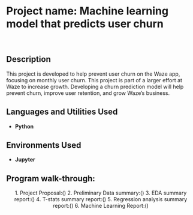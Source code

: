 <h1>Project name: Machine learning model that predicts user churn </h1>

<br />

<h2>Description</h2>
This project is developed to help prevent user churn on the Waze app, focusing on monthly user churn. This project is part of a larger effort at Waze to increase growth. Developing a churn prediction model will help prevent churn, improve user retention, and grow Waze’s business.

<br />


<h2>Languages and Utilities Used</h2>

- <b>Python</b> 


<h2>Environments Used </h2>

- <b>Jupyter</b>

<h2>Program walk-through:</h2>

<p align="center">
1. Project Proposal:()
2. Preliminary Data summary:()
3. EDA summary report:()
4. T-stats summary report:()
5. Regression analysis summary report:()
6. Machine Learning Report:()


